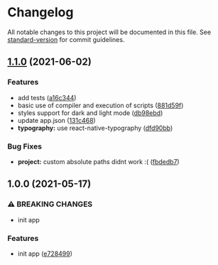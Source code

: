 # Changelog

All notable changes to this project will be documented in this file. See [standard-version](https://github.com/conventional-changelog/standard-version) for commit guidelines.

## [1.1.0](https://github.com/DanielSepulveda/compiscript-app/compare/v1.0.0...v1.1.0) (2021-06-02)


### Features

* add tests ([a16c344](https://github.com/DanielSepulveda/compiscript-app/commit/a16c344cb72031183fa261aa5b624b8c4cd7f63c))
* basic use of compiler and execution of scripts ([881d59f](https://github.com/DanielSepulveda/compiscript-app/commit/881d59fa43d47c1f98a3be8b56ef0db47e59d661))
* styles support for dark and light mode ([db98ebd](https://github.com/DanielSepulveda/compiscript-app/commit/db98ebdb1a7e2f94355fb46b69aba88f45e6bab7))
* update app.json ([131c468](https://github.com/DanielSepulveda/compiscript-app/commit/131c468cc117817d8792cb6d551d5c29d9624165))
* **typography:** use react-native-typography ([dfd90bb](https://github.com/DanielSepulveda/compiscript-app/commit/dfd90bb703560b54ff48c553e0e984c02382ec75))


### Bug Fixes

* **project:** custom absolute paths didnt work :( ([fbdedb7](https://github.com/DanielSepulveda/compiscript-app/commit/fbdedb76b2705d6ed280d7519c1ca6fef9a10676))

## 1.0.0 (2021-05-17)


### ⚠ BREAKING CHANGES

* init app

### Features

* init app ([e728499](https://github.com/DanielSepulveda/compiscript-app/commit/e72849940d76d48f2c3ab6067c56357cdc0ece83))
